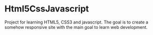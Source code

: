 Html5CssJavascript
==================

Project for learning HTML5, CSS3 and javascript.
The goal is to create a somehow responsive site with the main goal to learn web development.
